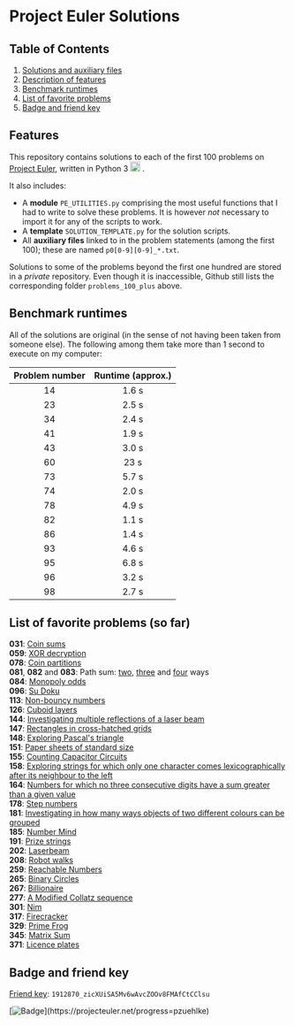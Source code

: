 # Project Euler Solutions

## Table of Contents
1. [Solutions and auxiliary files](#top)
2. [Description of features](#features)
3. [Benchmark runtimes](#benchmarks)
4. [List of favorite problems](#favorite)
5. [Badge and friend key](#badge)

## Features
<a name="features"></a>

This repository contains solutions to each of the first
100 problems on [Project Euler](https://www.projecteuler.net), written in
Python 3 <img src="https://upload.wikimedia.org/wikipedia/commons/thumb/c/c3/Python-logo-notext.svg/1200px-Python-logo-notext.svg.png" width="18"> .

It also includes:

* A __module__ `PE_UTILITIES.py` comprising the most useful functions that I
  had to write to solve these problems. It is however _not_ necessary to import
  it for any of the scripts to work.
* A __template__ `SOLUTION_TEMPLATE.py` for the solution scripts.
* All __auxiliary files__ linked to in the problem statements (among the first
  100); these are named `p0[0-9][0-9]_*.txt`.

Solutions to some of the problems beyond the first one hundred are stored in a
_private_ repository. Even though it is inaccessible, Github still lists the
corresponding folder `problems_100_plus` above.


<a name="benchmarks"></a>
## Benchmark runtimes

All of the solutions are original (in the sense of not having been taken from
someone else). The following among them take more than 1 second to execute on
my computer:

| Problem number   | Runtime (approx.)   |
| :--------------: | :-----------------: |
| 14 | 1.6 s  |
| 23 | 2.5 s  |
| 34 | 2.4 s  |
| 41 | 1.9 s  |
| 43 | 3.0 s  |
| 60 | 23 s   |
| 73 | 5.7 s  |
| 74 | 2.0 s  |
| 78 | 4.9 s  |
| 82 | 1.1 s  |
| 86 | 1.4 s  |
| 93 | 4.6 s  |
| 95 | 6.8 s  |
| 96 | 3.2 s  |
| 98 | 2.7 s  |


<a name="favorite"></a>
## List of favorite problems (so far)

__031__: [Coin sums](https://projecteuler.net/problem=31)  
__059__: [XOR decryption](https://projecteuler.net/problem=59)  
__078__: [Coin partitions](https://projecteuler.net/problem=78)  
__081__, __082__ and __083__: Path sum:
[two](https://projecteuler.net/problem=81),
[three](https://projecteuler.net/problem=82) and
[four](https://projecteuler.net/problem=83) ways  
__084__: [Monopoly odds](https://projecteuler.net/problem=84)  
__096__: [Su Doku](https://projecteuler.net/problem=96)  
__113__: [Non-bouncy numbers](https://projecteuler.net/problem=113)  
__126__: [Cuboid layers](https://projecteuler.net/problem=126)  
__144__: [Investigating multiple reflections of a laser
beam](https://projecteuler.net/problem=144)  
__147__: [Rectangles in cross-hatched grids](https://projecteuler.net/problem=147)  
__148__: [Exploring Pascal's triangle](https://projecteuler.net/problem=148)  
__151__: [Paper sheets of standard size](https://projecteuler.net/problem=151)  
__155__: [Counting Capacitor Circuits](https://projecteuler.net/problem=155)  
__158__: [Exploring strings for which only one character comes lexicographically after its neighbour to the left](https://projecteuler.net/problem=158)  
__164__: [Numbers for which no three
consecutive digits have a sum greater than a given value](https://projecteuler.net/problem=164)  
__178__: [Step numbers](https://projecteuler.net/problem=178)  
__181__: [Investigating in how many ways objects of two different colours can
be grouped](https://projecteuler.net/problem=181)  
__185__: [Number Mind](https://projecteuler.net/problem=185)  
__191__: [Prize strings](https://projecteuler.net/problem=191)  
__202__: [Laserbeam](https://projecteuler.net/problem=202)  
__208__: [Robot walks](https://projecteuler.net/problem=208)  
__259__: [Reachable Numbers](https://projecteuler.net/problem=259)  
__265__: [Binary Circles](https://projecteuler.net/problem=265)  
__267__: [Billionaire](https://projecteuler.net/problem=267)  
__277__: [A Modified Collatz sequence](https://projecteuler.net/problem=277)  
__301__: [Nim](https://projecteuler.net/problem=301)  
__317__: [Firecracker](https://projecteuler.net/problem=317)  
__329__: [Prime Frog](https://projecteuler.net/problem=329)  
__345__: [Matrix Sum](https://projecteuler.net/problem=345)  
__371__: [Licence plates](https://projecteuler.net/problem=371)  


<a name="badge"></a>
## Badge and friend key

[Friend key](https://projecteuler.net/about=friends): `1912870_zicXUiSA5Mv6wAvcZOOv8FMAfCtCClsu`

[![Badge](https://projecteuler.net/profile/pzuehlke.png?)](https://projecteuler.net/progress=pzuehlke)
